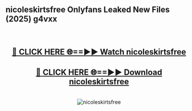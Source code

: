 <h2>nicoleskirtsfree Onlyfans Leaked New Files (2025) g4vxx</h2>
<br>
<div align="center">
<h2><a href="https://mediafiles.top/nicoleskirtsfree&ref=git" rel="nofollow">🔴 CLICK HERE 🌐==►► Watch nicoleskirtsfree</a></h2>
<h2><a href="https://mediafiles.top/nicoleskirtsfree&ref=git" rel="nofollow">🔴 CLICK HERE 🌐==►► Download nicoleskirtsfree</a></h2>
<br>
<a href="https://mediafiles.top/nicoleskirtsfree&ref=git" rel="nofollow" data-target="animated-image.originalLink"><img src="https://i.ibb.co.com/xMMVF88/686577567.gif" alt="nicoleskirtsfree" style="max-width: 100%; display: inline-block;" data-target="animated-image.originalImage"></a>
</div>
<br>
<br>